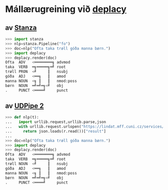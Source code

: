 # Mállærugreining við [deplacy](https://koichiyasuoka.github.io/deplacy/)

## av [Stanza](https://stanfordnlp.github.io/stanza)

```py
>>> import stanza
>>> nlp=stanza.Pipeline("fo")
>>> doc=nlp("Ofta taka trøll góða manna børn.")
>>> import deplacy
>>> deplacy.render(doc)
Ofta  ADV   <════════╗ advmod
taka  VERB  ═╗═════╗═╝ root
trøll PRON  <╝     ║   nsubj
góða  ADJ   <══╗   ║   amod
manna NOUN  <╗ ║   ║   nmod:poss
børn  NOUN  ═╝═╝═╗<╝   obj
.     PUNCT <════╝     punct
```

## av [UDPipe 2](http://ufal.mff.cuni.cz/udpipe/2)

```py
>>> def nlp(t):
...   import urllib.request,urllib.parse,json
...   with urllib.request.urlopen("https://lindat.mff.cuni.cz/services/udpipe/api/process?model=fo&tokenizer&tagger&parser&data="+urllib.parse.quote(t)) as r:
...     return json.loads(r.read())["result"]
...
>>> doc=nlp("Ofta taka trøll góða manna børn.")
>>> import deplacy
>>> deplacy.render(doc)
Ofta  ADV   <════════╗ advmod
taka  VERB  ═╗═════╗═╝ root
trøll NOUN  <╝     ║   nsubj
góða  ADJ   <══╗   ║   amod
manna NOUN  <╗ ║   ║   nmod:poss
børn  NOUN  ═╝═╝═╗<╝   obj
.     PUNCT <════╝     punct
```

